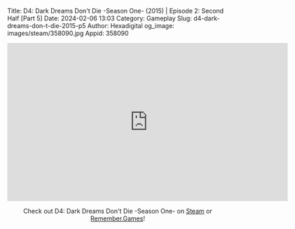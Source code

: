 Title: D4: Dark Dreams Don't Die -Season One- (2015) | Episode 2: Second Half [Part 5]
Date: 2024-02-06 13:03
Category: Gameplay
Slug: d4-dark-dreams-don-t-die-2015-p5
Author: Hexadigital
og_image: images/steam/358090.jpg
Appid: 358090

<center><iframe src="https://www.youtube.com/embed/hK6yaee9cmY?feature=oembed" allow="accelerometer; autoplay; encrypted-media; gyroscope; picture-in-picture" width="640" height="360" frameborder="0"></iframe>

Check out D4: Dark Dreams Don't Die -Season One- on [Steam](https://store.steampowered.com/app/358090/?curator_clanid=34633900) or [Remember.Games](https://remember.games/game/2912/d4-dark-dreams-dont-die-season-one/)!</center>